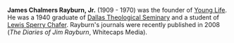**James Chalmers Rayburn, Jr.** (1909 - 1970) was the founder of
[Young Life](http://www.younglife.org/). He was a 1940 graduate of
[Dallas Theological Seminary](Dallas_Theological_Seminary "Dallas Theological Seminary")
and a student of
[Lewis Sperry Chafer](Lewis_Sperry_Chafer "Lewis Sperry Chafer").
Rayburn's journals were recently published in 2008
(*The Diaries of Jim Rayburn*, Whitecaps Media).



